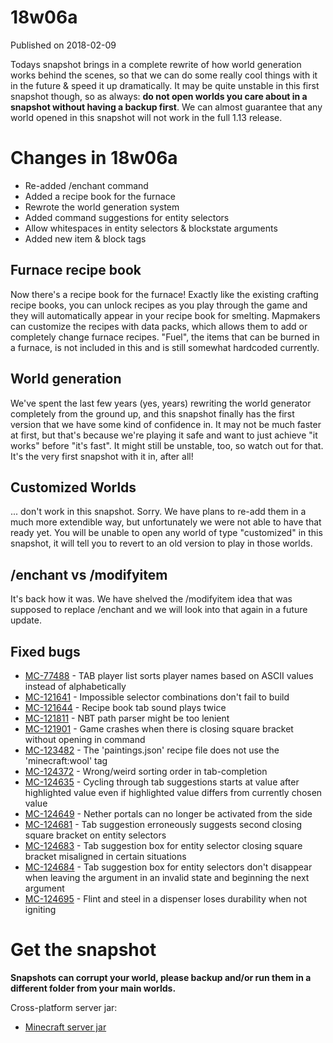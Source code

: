 # 18w06a
Published on 2018-02-09

Todays snapshot brings in a complete rewrite of how world generation works
behind the scenes, so that we can do some really cool things with it in the
future & speed it up dramatically. It may be quite unstable in this first
snapshot though, so as always: **do not open worlds you care about in a
snapshot without having a backup first**. We can almost guarantee that any
world opened in this snapshot will not work in the full 1.13 release.

#  Changes in 18w06a

  * Re-added /enchant command
  * Added a recipe book for the furnace
  * Rewrote the world generation system
  * Added command suggestions for entity selectors
  * Allow whitespaces in entity selectors & blockstate arguments
  * Added new item & block tags

##  Furnace recipe book

Now there's a recipe book for the furnace! Exactly like the existing crafting
recipe books, you can unlock recipes as you play through the game and they
will automatically appear in your recipe book for smelting. Mapmakers can
customize the recipes with data packs, which allows them to add or completely
change furnace recipes. "Fuel", the items that can be burned in a furnace, is
not included in this and is still somewhat hardcoded currently.

##  World generation

We've spent the last few years (yes, years) rewriting the world generator
completely from the ground up, and this snapshot finally has the first version
that we have some kind of confidence in. It may not be much faster at first,
but that's because we're playing it safe and want to just achieve "it works"
before "it's fast". It might still be unstable, too, so watch out for that.
It's the very first snapshot with it in, after all!

##  Customized Worlds

... don't work in this snapshot. Sorry. We have plans to re-add them in a much
more extendible way, but unfortunately we were not able to have that ready
yet. You will be unable to open any world of type "customized" in this
snapshot, it will tell you to revert to an old version to play in those
worlds.

##  /enchant vs /modifyitem

It's back how it was. We have shelved the /modifyitem idea that was supposed
to replace /enchant and we will look into that again in a future update.

##  Fixed bugs

  * [MC-77488](https://bugs.mojang.com/browse/MC-77488) \- TAB player list sorts player names based on ASCII values instead of alphabetically
  * [MC-121641](https://bugs.mojang.com/browse/MC-121641) \- Impossible selector combinations don't fail to build
  * [MC-121644](https://bugs.mojang.com/browse/MC-121644) \- Recipe book tab sound plays twice
  * [MC-121811](https://bugs.mojang.com/browse/MC-121811) \- NBT path parser might be too lenient
  * [MC-121901](https://bugs.mojang.com/browse/MC-121901) \- Game crashes when there is closing square bracket without opening in command
  * [MC-123482](https://bugs.mojang.com/browse/MC-123482) \- The 'paintings.json' recipe file does not use the 'minecraft:wool' tag
  * [MC-124372](https://bugs.mojang.com/browse/MC-124372) \- Wrong/weird sorting order in tab-completion
  * [MC-124635](https://bugs.mojang.com/browse/MC-124635) \- Cycling through tab suggestions starts at value after highlighted value even if highlighted value differs from currently chosen value
  * [MC-124649](https://bugs.mojang.com/browse/MC-124649) \- Nether portals can no longer be activated from the side
  * [MC-124681](https://bugs.mojang.com/browse/MC-124681) \- Tab suggestion erroneously suggests second closing square bracket on entity selectors
  * [MC-124683](https://bugs.mojang.com/browse/MC-124683) \- Tab suggestion box for entity selector closing square bracket misaligned in certain situations
  * [MC-124684](https://bugs.mojang.com/browse/MC-124684) \- Tab suggestion box for entity selectors don't disappear when leaving the argument in an invalid state and beginning the next argument
  * [MC-124695](https://bugs.mojang.com/browse/MC-124695) \- Flint and steel in a dispenser loses durability when not igniting

#  Get the snapshot

**Snapshots can corrupt your world, please backup and/or run them in a
different folder from your main worlds.**

Cross-platform server jar:

  * [Minecraft server jar](https://launcher.mojang.com/mc/game/18w06a/server/4e47158fd42d966884a7ffb7440b35d86c038049/server.jar)


